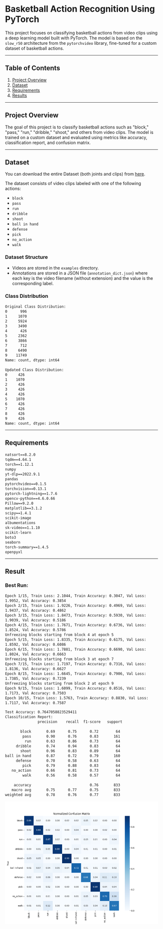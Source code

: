  
# Basketball Action Recognition Using PyTorch

This project focuses on classifying basketball actions from video clips using a deep learning model built with PyTorch. The model is based on the `slow_r50` architecture from the `pytorchvideo` library, fine-tuned for a custom dataset of basketball actions.

---

## Table of Contents
1. [Project Overview](#project-overview)
2. [Dataset](#dataset)
3. [Requirements](#requirements)
8. [Results](#results)

---

## Project Overview
The goal of this project is to classify basketball actions such as "block," "pass," "run," "dribble," "shoot," and others from video clips. The model is trained on a custom dataset and evaluated using metrics like accuracy, classification report, and confusion matrix.

---

## Dataset
You can download the entire Dataset (both joints and clips) from [here](https://drive.google.com/open?id=1hLpbLmLFK2-GIvsmpJelGlEx94yQM2Ts).

The dataset consists of video clips labeled with one of the following actions:
- `block`
- `pass`
- `run`
- `dribble`
- `shoot`
- `ball in hand`
- `defense`
- `pick`
- `no_action`
- `walk`

### Dataset Structure
- Videos are stored in the `examples` directory.
- Annotations are stored in a JSON file (`annotation_dict.json`) where each key is the video filename (without extension) and the value is the corresponding label.

### Class Distribution
```
Original Class Distribution:
0      996
1     1070
2     5924
3     3490
4      426
5     2362
6     3866
7      712
8     6490
9    11749
Name: count, dtype: int64

Updated Class Distribution:
0     426
1    1070
2     426
3     426
4     426
5    1070
6     426
7     426
8     426
9     426
Name: count, dtype: int64
```
---
## Requirements
```
natsort==8.2.0
tqdm==4.64.1
torch==1.12.1
numpy
yt-dlp==2022.9.1
pandas
pytorchvideo==0.1.5
torchvision==0.13.1
pytorch-lightning==1.7.6
opencv-python==4.6.0.66
Pillow==9.2.0
matplotlib==3.1.2
scipy==1.4.1
scikit-image
albumentations
sk-video==1.1.10
scikit-learn
boto3
seaborn
torch-summary==1.4.5
openpyxl
```
---
## Result
### Best Run:
```
Epoch 1/15, Train Loss: 2.1044, Train Accuracy: 0.3047, Val Loss: 1.9952, Val Accuracy: 0.3854                                                                                              
Epoch 2/15, Train Loss: 1.9226, Train Accuracy: 0.4969, Val Loss: 1.9437, Val Accuracy: 0.4862                                                                                              
Epoch 3/15, Train Loss: 1.8473, Train Accuracy: 0.5930, Val Loss: 1.9039, Val Accuracy: 0.5186                                                                                              
Epoch 4/15, Train Loss: 1.7671, Train Accuracy: 0.6736, Val Loss: 1.8524, Val Accuracy: 0.5786                                                                                              
Unfreezing blocks starting from block 4 at epoch 5                                                                                                                                          
Epoch 5/15, Train Loss: 1.8335, Train Accuracy: 0.6175, Val Loss: 1.8592, Val Accuracy: 0.6086                                                                                              
Epoch 6/15, Train Loss: 1.7881, Train Accuracy: 0.6690, Val Loss: 1.8024, Val Accuracy: 0.6663                                                                                              
Unfreezing blocks starting from block 3 at epoch 7                                                                                                                                          
Epoch 7/15, Train Loss: 1.7197, Train Accuracy: 0.7316, Val Loss: 1.8136, Val Accuracy: 0.6627                                                                                              
Epoch 8/15, Train Loss: 1.6645, Train Accuracy: 0.7906, Val Loss: 1.7385, Val Accuracy: 0.7239                                                                                              
Unfreezing blocks starting from block 2 at epoch 9                                                                                                                                          
Epoch 9/15, Train Loss: 1.6099, Train Accuracy: 0.8516, Val Loss: 1.7173, Val Accuracy: 0.7503                                                                                              
Epoch 10/15, Train Loss: 1.5763, Train Accuracy: 0.8830, Val Loss: 1.7117, Val Accuracy: 0.7587
```
```
Test Accuracy: 0.7647058823529411                                                                                                                                                           
Classification Report:                                                                                                                                                                      
               precision    recall  f1-score   support

       block       0.69      0.75      0.72        64
        pass       0.90      0.76      0.83       161
         run       0.63      0.86      0.73        64
     dribble       0.74      0.94      0.83        64
       shoot       0.96      0.83      0.89        64
ball in hand       0.87      0.72      0.79       160
     defense       0.70      0.58      0.63        64
        pick       0.79      0.88      0.83        64
   no_action       0.66      0.81      0.73        64
        walk       0.56      0.58      0.57        64

    accuracy                           0.76       833
   macro avg       0.75      0.77      0.75       833
weighted avg       0.78      0.76      0.77       833
```
![Confusion Matrix](./assets/confusion_matrix.png "Confusion Matrix")
